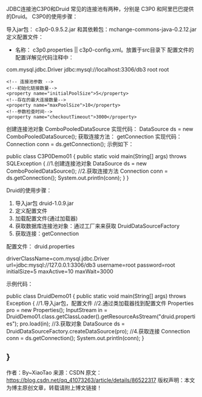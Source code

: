 JDBC连接池C3P0和Druid
常见的连接池有两种，分别是 C3P0 和阿里巴巴提供的Druid。
C3P0的使用步骤：

导入jar包： c3p0-0.9.5.2.jar 和其依赖包：mchange-commons-java-0.2.12.jar
定义配置文件：
* 名称： c3p0.properties || c3p0-config.xml。放置于src目录下
配置文件的配置详解见代码注释中：
<c3p0-config>
  <!-- 使用默认的配置读取连接池对象 -->
  <default-config>
  	<!--  连接参数 -->
    <!-- 驱动 -->
    <property name="driverClass">com.mysql.jdbc.Driver</property>
    <!-- url -->
    <property name="jdbcUrl">jdbc:mysql://localhost:3306/db3</property>
    <!-- user -->
    <property name="user">root</property>
    <!-- password-->
    <property name="password">root</property>
    
    <!-- 连接池参数 -->
    <!--初始化链接数量-->
    <property name="initialPoolSize">5</property>
    <!--存在的最大连接数量-->
    <property name="maxPoolSize">10</property>
    <!--参数检查时间-->
    <property name="checkoutTimeout">3000</property>
  </default-config>
</c3p0-config>

创建连接池对象 ComboPooledDataSource
实现代码： DataSource ds = new ComboPooledDataSource();
获取连接方法： getConnection
实现代码：Connection conn = ds.getConnection();
示例如下：

public class C3P0Demo01 {
    public static void main(String[] args) throws SQLException {
        //1.创建连接池对象
        DataSource ds = new ComboPooledDataSource();
        //2.获取连接方法
        Connection conn = ds.getConnection();
        System.out.println(conn);
    }
}

Druid的使用步骤：
1. 导入jar包 druid-1.0.9.jar
2. 定义配置文件
3. 加载配置文件(通过加载器)
4. 获取数据库连接池对象：通过工厂来来获取 DruidDataSourceFactory
5. 获取连接：getConnection

配置文件：
druid.properties

driverClassName=com.mysql.jdbc.Driver
url=jdbc:mysql://127.0.0.1:3306/db3
username=root
password=root
initialSize=5
maxActive=10
maxWait=3000

示例代码：

public class DruidDemo01 {
    public static void main(String[] args) throws Exception {
        //1.导入jar包，配置文件
        //2.通过类加载器找到配置文件
        Properties pro = new Properties();
        InputStream in = DruidDemo01.class.getClassLoader().getResourceAsStream("druid.properties");
        pro.load(in);
        //3.获取对象
        DataSource ds = DruidDataSourceFactory.createDataSource(pro);
        //4.获取连接
        Connection conn = ds.getConnection();
        System.out.println(conn);
    }

}
--------------------- 
作者：By~XiaoTao 
来源：CSDN 
原文：https://blog.csdn.net/qq_41073263/article/details/86522317 
版权声明：本文为博主原创文章，转载请附上博文链接！

